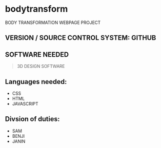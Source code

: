 # bodytransform
BODY TRANSFORMATION WEBPAGE PROJECT

## VERSION / SOURCE CONTROL SYSTEM: GITHUB

## SOFTWARE NEEDED
> 3D DESIGN SOFTWARE
> 

## Languages needed:
* CSS
* HTML
* JAVASCRIPT


## Divsion of duties:
* SAM
* BENJI
* JANIN
